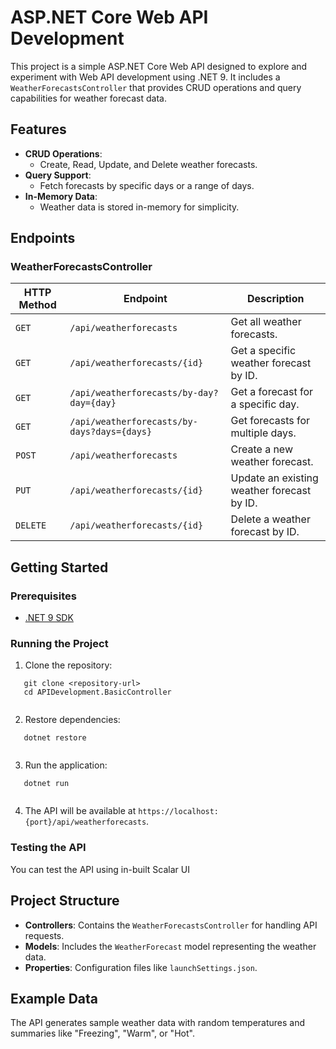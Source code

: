 # ASP.NET Core Web API Development

This project is a simple ASP.NET Core Web API designed to explore and experiment with Web API development using .NET 9. It includes a `WeatherForecastsController` that provides CRUD operations and query capabilities for weather forecast data.

## Features

- **CRUD Operations**:
  - Create, Read, Update, and Delete weather forecasts.
- **Query Support**:
  - Fetch forecasts by specific days or a range of days.
- **In-Memory Data**:
  - Weather data is stored in-memory for simplicity.

## Endpoints

### WeatherForecastsController

| HTTP Method | Endpoint                  | Description                                      |
|-------------|---------------------------|--------------------------------------------------|
| `GET`       | `/api/weatherforecasts`   | Get all weather forecasts.                      |
| `GET`       | `/api/weatherforecasts/{id}` | Get a specific weather forecast by ID.          |
| `GET`       | `/api/weatherforecasts/by-day?day={day}` | Get a forecast for a specific day.              |
| `GET`       | `/api/weatherforecasts/by-days?days={days}` | Get forecasts for multiple days.                |
| `POST`      | `/api/weatherforecasts`   | Create a new weather forecast.                  |
| `PUT`       | `/api/weatherforecasts/{id}` | Update an existing weather forecast by ID.      |
| `DELETE`    | `/api/weatherforecasts/{id}` | Delete a weather forecast by ID.                |

## Getting Started

### Prerequisites

- [.NET 9 SDK](https://dotnet.microsoft.com/download/dotnet/9.0)

### Running the Project

1. Clone the repository:
   
```shell
   git clone <repository-url>
   cd APIDevelopment.BasicController
   
```

2. Restore dependencies:
   
```shell
   dotnet restore
   
```

3. Run the application:
   
```shell
   dotnet run
   
```

4. The API will be available at `https://localhost:{port}/api/weatherforecasts`.

### Testing the API

You can test the API using in-built Scalar UI

## Project Structure

- **Controllers**: Contains the `WeatherForecastsController` for handling API requests.
- **Models**: Includes the `WeatherForecast` model representing the weather data.
- **Properties**: Configuration files like `launchSettings.json`.

## Example Data

The API generates sample weather data with random temperatures and summaries like "Freezing", "Warm", or "Hot".
